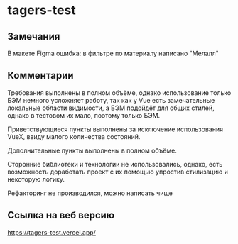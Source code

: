 # tagers-test
## Замечания
В макете Figma ошибка: в фильтре по материалу написано "Мелалл"  

## Комментарии
Требования выполнены в полном объёме, однако использование только БЭМ немного усложняет работу, так как у Vue есть замечательные локальные области видимости, а БЭМ подойдёт для общих стилей, однако в тестовом их мало, поэтому только БЭМ.  
  
Приветствующиеся пункты выполнены за исключение использования VueX, ввиду малого количества состояний.  

Дополнительные пункты выполнены в полном объёме.  

Сторонние библиотеки и технологии не использовались, однако, есть возможность доработать проект с их помощью упростив стилизацию и некоторую логику.  

Рефакторинг не производился, можно написать чище

## Ссылка на веб версию
https://tagers-test.vercel.app/
